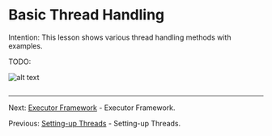 # Basic Thread Handling

Intention: This lesson shows various thread handling methods with examples.

TODO:

![alt text](../../etc/multithreading/img.png "Img")

```java

```

<hr>

Next: [Executor Framework](chapter_29.md "Executor Framework") - Executor Framework.

Previous: [Setting-up Threads](chapter_27.md "Setting-up Threads") - Setting-up Threads.